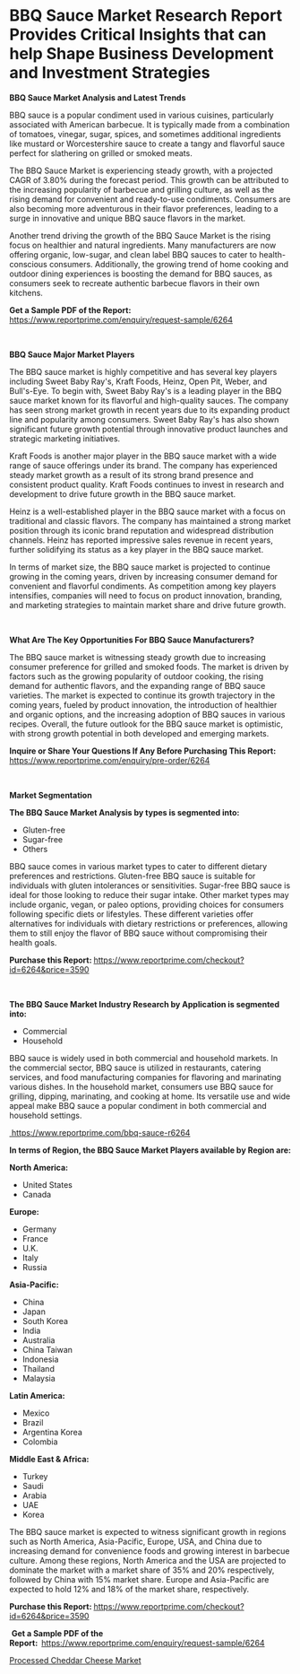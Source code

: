<p><h1>BBQ Sauce Market Research Report Provides Critical Insights that can help Shape Business Development and Investment Strategies</h1></p><p><strong>BBQ Sauce Market Analysis and Latest Trends</strong></p>
<p><p>BBQ sauce is a popular condiment used in various cuisines, particularly associated with American barbecue. It is typically made from a combination of tomatoes, vinegar, sugar, spices, and sometimes additional ingredients like mustard or Worcestershire sauce to create a tangy and flavorful sauce perfect for slathering on grilled or smoked meats.</p><p>The BBQ Sauce Market is experiencing steady growth, with a projected CAGR of 3.80% during the forecast period. This growth can be attributed to the increasing popularity of barbecue and grilling culture, as well as the rising demand for convenient and ready-to-use condiments. Consumers are also becoming more adventurous in their flavor preferences, leading to a surge in innovative and unique BBQ sauce flavors in the market.</p><p>Another trend driving the growth of the BBQ Sauce Market is the rising focus on healthier and natural ingredients. Many manufacturers are now offering organic, low-sugar, and clean label BBQ sauces to cater to health-conscious consumers. Additionally, the growing trend of home cooking and outdoor dining experiences is boosting the demand for BBQ sauces, as consumers seek to recreate authentic barbecue flavors in their own kitchens.</p></p>
<p><strong>Get a Sample PDF of the Report:&nbsp;</strong> <a href="https://www.reportprime.com/enquiry/request-sample/6264">https://www.reportprime.com/enquiry/request-sample/6264</a></p>
<p>&nbsp;</p>
<p><strong>BBQ Sauce Major Market Players</strong></p>
<p><p>The BBQ sauce market is highly competitive and has several key players including Sweet Baby Ray's, Kraft Foods, Heinz, Open Pit, Weber, and Bull's-Eye. To begin with, Sweet Baby Ray's is a leading player in the BBQ sauce market known for its flavorful and high-quality sauces. The company has seen strong market growth in recent years due to its expanding product line and popularity among consumers. Sweet Baby Ray's has also shown significant future growth potential through innovative product launches and strategic marketing initiatives.</p><p>Kraft Foods is another major player in the BBQ sauce market with a wide range of sauce offerings under its brand. The company has experienced steady market growth as a result of its strong brand presence and consistent product quality. Kraft Foods continues to invest in research and development to drive future growth in the BBQ sauce market.</p><p>Heinz is a well-established player in the BBQ sauce market with a focus on traditional and classic flavors. The company has maintained a strong market position through its iconic brand reputation and widespread distribution channels. Heinz has reported impressive sales revenue in recent years, further solidifying its status as a key player in the BBQ sauce market.</p><p>In terms of market size, the BBQ sauce market is projected to continue growing in the coming years, driven by increasing consumer demand for convenient and flavorful condiments. As competition among key players intensifies, companies will need to focus on product innovation, branding, and marketing strategies to maintain market share and drive future growth.</p></p>
<p>&nbsp;</p>
<p><strong>What Are The Key Opportunities For BBQ Sauce Manufacturers?</strong></p>
<p><p>The BBQ sauce market is witnessing steady growth due to increasing consumer preference for grilled and smoked foods. The market is driven by factors such as the growing popularity of outdoor cooking, the rising demand for authentic flavors, and the expanding range of BBQ sauce varieties. The market is expected to continue its growth trajectory in the coming years, fueled by product innovation, the introduction of healthier and organic options, and the increasing adoption of BBQ sauces in various recipes. Overall, the future outlook for the BBQ sauce market is optimistic, with strong growth potential in both developed and emerging markets.</p></p>
<p><strong>Inquire or Share Your Questions If Any Before Purchasing This Report:</strong> <a href="https://www.reportprime.com/enquiry/pre-order/6264">https://www.reportprime.com/enquiry/pre-order/6264</a></p>
<p>&nbsp;</p>
<p><strong>Market Segmentation</strong></p>
<p><strong>The BBQ Sauce Market Analysis by types is segmented into:</strong></p>
<p><ul><li>Gluten-free</li><li>Sugar-free</li><li>Others</li></ul></p>
<p><p>BBQ sauce comes in various market types to cater to different dietary preferences and restrictions. Gluten-free BBQ sauce is suitable for individuals with gluten intolerances or sensitivities. Sugar-free BBQ sauce is ideal for those looking to reduce their sugar intake. Other market types may include organic, vegan, or paleo options, providing choices for consumers following specific diets or lifestyles. These different varieties offer alternatives for individuals with dietary restrictions or preferences, allowing them to still enjoy the flavor of BBQ sauce without compromising their health goals.</p></p>
<p><strong>Purchase this Report:&nbsp;</strong><a href="https://www.reportprime.com/checkout?id=6264&price=3590">https://www.reportprime.com/checkout?id=6264&price=3590</a></p>
<p>&nbsp;</p>
<p><strong>The BBQ Sauce Market Industry Research by Application is segmented into:</strong></p>
<p><ul><li>Commercial</li><li>Household</li></ul></p>
<p><p>BBQ sauce is widely used in both commercial and household markets. In the commercial sector, BBQ sauce is utilized in restaurants, catering services, and food manufacturing companies for flavoring and marinating various dishes. In the household market, consumers use BBQ sauce for grilling, dipping, marinating, and cooking at home. Its versatile use and wide appeal make BBQ sauce a popular condiment in both commercial and household settings.</p></p>
<p><a href="https://www.reportprime.com/bbq-sauce-r6264">&nbsp;https://www.reportprime.com/bbq-sauce-r6264</a></p>
<p><strong>In terms of Region, the BBQ Sauce Market Players available by Region are:</strong></p>
<p>
    <p> <strong> North America: </strong>
        <ul>
            <li>United States</li>
            <li>Canada</li>
        </ul>
        </p> 
    <p> <strong> Europe: </strong>
        <ul>
            <li>Germany</li>
            <li>France</li>
            <li>U.K.</li>
            <li>Italy</li>
            <li>Russia</li>
        </ul>
        </p> 
    <p> <strong> Asia-Pacific: </strong>
        <ul>
            <li>China</li>
            <li>Japan</li>
            <li>South Korea</li>
            <li>India</li>
            <li>Australia</li>
            <li>China Taiwan</li>
            <li>Indonesia</li>
            <li>Thailand</li>
            <li>Malaysia</li>
        </ul>
        </p> 
    <p> <strong> Latin America: </strong>
        <ul>
            <li>Mexico</li>
            <li>Brazil</li>
            <li>Argentina Korea</li>
            <li>Colombia</li>
        </ul>
        </p> 
    <p> <strong> Middle East & Africa: </strong>
        <ul>
            <li>Turkey</li>
            <li>Saudi</li>
            <li>Arabia</li>
            <li>UAE</li>
            <li>Korea</li>
        </ul>
    </p>
    </p>
<p><p>The BBQ sauce market is expected to witness significant growth in regions such as North America, Asia-Pacific, Europe, USA, and China due to increasing demand for convenience foods and growing interest in barbecue culture. Among these regions, North America and the USA are projected to dominate the market with a market share of 35% and 20% respectively, followed by China with 15% market share. Europe and Asia-Pacific are expected to hold 12% and 18% of the market share, respectively.</p></p>
<p><strong>Purchase this Report: </strong><a href="https://www.reportprime.com/checkout?id=6264&price=3590">https://www.reportprime.com/checkout?id=6264&price=3590</a></p>
<p>&nbsp;<strong>Get a Sample PDF of the Report:&nbsp;&nbsp;</strong><a href="https://www.reportprime.com/enquiry/request-sample/6264">https://www.reportprime.com/enquiry/request-sample/6264</a></p>
<p><strong></strong></p>
<p><p><a href="https://github.com/ksleyeze/Market-Research-Report-List-1/blob/main/processed-cheddar-cheese-market.md">Processed Cheddar Cheese Market</a></p></p>